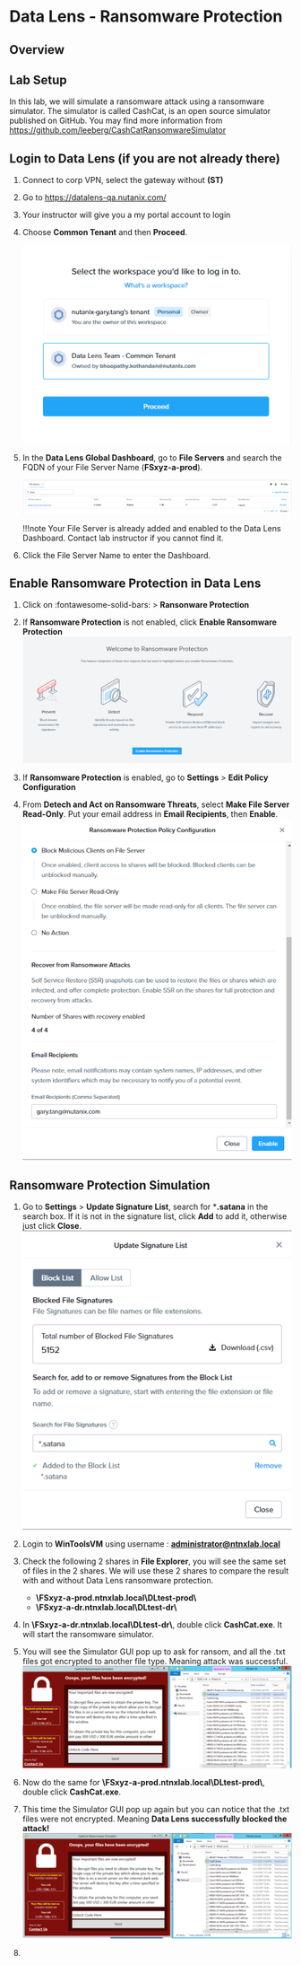 # Data Lens - Ransomware Protection

## Overview

## Lab Setup

In this lab, we will simulate a ransomware attack using a ransomware simulator. The simulator is called CashCat, is an open source simulator published on GitHub. You may find more information from <https://github.com/leeberg/CashCatRansomwareSimulator>

## Login to Data Lens (if you are not already there)

1. Connect to corp VPN, select the gateway without **(ST)**
   
2. Go to https://datalens-qa.nutanix.com/ 
   
3. Your instructor will give you a my portal account to login
   
4. Choose **Common Tenant** and then **Proceed**.
   
      ![](images/dl1.png)

5. In the **Data Lens Global Dashboard**, go to **File Servers** and search the FQDN of your File Server Name (**FSxyz-a-prod**).

      ![](images/dl2.png)

    !!!note 
           Your File Server is already added and enabled to the Data Lens Dashboard. Contact lab instructor if you cannot find it.


6. Click the File Server Name to enter the Dashboard.

## Enable Ransomware Protection in Data Lens

1.    Click on :fontawesome-solid-bars: > **Ransonware Protection**

2.    If **Ransomware Protection** is not enabled, click **Enable Ransomware Protection**
      ![](images/dl3.png)

3.    If **Ransomware Protection** is enabled, go to **Settings** > **Edit Policy Configuration**

4.    From **Detech and Act on Ransomware Threats**, select **Make File Server Read-Only**. Put your email address in **Email Recipients**, then **Enable**.
      ![](images/dl4.png)

## Ransomware Protection Simulation

1.    Go to **Settings** > **Update Signature List**, search for ***.satana** in the search box. If it is not in the signature list, click **Add** to add it, otherwise just click **Close**.
            ![](images/dl5.png)

2.    Login to **WinToolsVM** using username : **administrator@ntnxlab.local**

3.    Check the following 2 shares in **File Explorer**, you will see the same set of files in the 2 shares. We will use these 2 shares to compare the result with and without Data Lens ransomware protection.
      - **\\FSxyz-a-prod.ntnxlab.local\DLtest-prod\\**
      - **\\FSxyz-a-dr.ntnxlab.local\DLtest-dr\\**

4.    In **\\FSxyz-a-dr.ntnxlab.local\DLtest-dr\\**, double click **CashCat.exe**. It will start the ransomware simulator.

5.    You will see the Simulator GUI pop up to ask for ransom, and all the .txt files got encrypted to another file type. Meaning attack was successful.
            ![](images/dl6.png)

6.    Now do the same for **\\FSxyz-a-prod.ntnxlab.local\DLtest-prod\\**, double click **CashCat.exe**. 

7.    This time the Simulator GUI pop up again but you can notice that the .txt files were not encrypted. Meaning **Data Lens successfully blocked the attack!**
            ![](images/dl7.png)

8.    